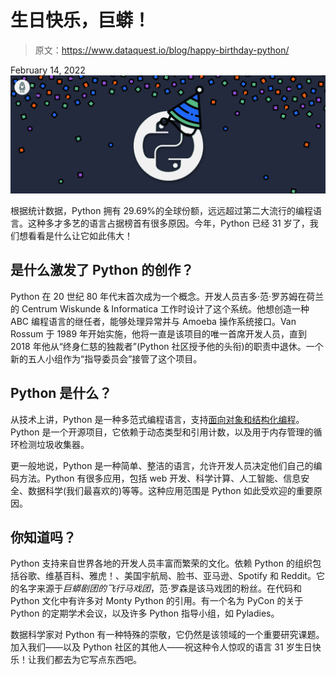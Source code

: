 # 生日快乐，巨蟒！

> 原文：<https://www.dataquest.io/blog/happy-birthday-python/>

February 14, 2022![](img/c391bfc3f4c14f0a8c5b46e831e3da8e.png)

根据统计数据，Python 拥有 29.69%的全球份额，远远超过第二大流行的编程语言。这种多才多艺的语言占据榜首有很多原因。今年，Python 已经 31 岁了，我们想看看是什么让它如此伟大！

## 是什么激发了 Python 的创作？

Python 在 20 世纪 80 年代末首次成为一个概念。开发人员吉多·范·罗苏姆在荷兰的 Centrum Wiskunde & Informatica 工作时设计了这个系统。他想创造一种 ABC 编程语言的继任者，能够处理异常并与 Amoeba 操作系统接口。Van Rossum 于 1989 年开始实施，他将一直是该项目的唯一首席开发人员，直到 2018 年他从“终身仁慈的独裁者”(Python 社区授予他的头衔)的职责中退休。一个新的五人小组作为“指导委员会”接管了这个项目。

## Python 是什么？

从技术上讲，Python 是一种多范式编程语言，支持[面向对象和结构化编程](https://app.dataquest.io/m/39)。Python 是一个开源项目，它依赖于动态类型和引用计数，以及用于内存管理的循环检测垃圾收集器。

更一般地说，Python 是一种简单、整洁的语言，允许开发人员决定他们自己的编码方法。Python 有很多应用，包括 web 开发、科学计算、人工智能、信息安全、数据科学(我们最喜欢的)等等。这种应用范围是 Python 如此受欢迎的重要原因。

## 你知道吗？

Python 支持来自世界各地的开发人员丰富而繁荣的文化。依赖 Python 的组织包括谷歌、维基百科、雅虎！、美国宇航局、脸书、亚马逊、Spotify 和 Reddit。它的名字来源于*巨蟒剧团的飞行马戏团*，范·罗森是该马戏团的粉丝。在代码和 Python 文化中有许多对 Monty Python 的引用。有一个名为 PyCon 的关于 Python 的定期学术会议，以及许多 Python 指导小组，如 Pyladies。

数据科学家对 Python 有一种特殊的崇敬，它仍然是该领域的一个重要研究课题。加入我们——以及 Python 社区的其他人——祝这种令人惊叹的语言 31 岁生日快乐！让我们都去为它写点东西吧。